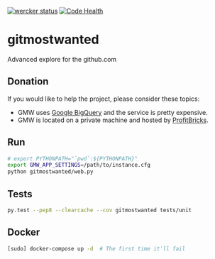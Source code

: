 [![wercker status](https://app.wercker.com/status/7767a5325ebf378ede0ac3016c992ebc/s "wercker status")](https://app.wercker.com/project/bykey/7767a5325ebf378ede0ac3016c992ebc)
[![Code Health](https://landscape.io/github/Letscodeit/gitmostwanted.com/master/landscape.svg?style=flat-square)](https://landscape.io/github/Letscodeit/gitmostwanted.com/master)
# gitmostwanted
Advanced explore for the github.com

## Donation
If you would like to help the project, please consider these topics:
- GMW uses [Google BigQuery](https://cloud.google.com/bigquery/pricing) and the service is pretty expensive.
- GMW is located on a private machine and hosted by [ProfitBricks](https://www.profitbricks.de/).

## Run

```bash
# export PYTHONPATH="`pwd`:${PYTHONPATH}"
export GMW_APP_SETTINGS=/path/to/instance.cfg
python gitmostwanted/web.py
```

## Tests

```bash
py.test --pep8 --clearcache --cov gitmostwanted tests/unit
```

## Docker

```bash
[sudo] docker-compose up -d  # The first time it'll fail
```
